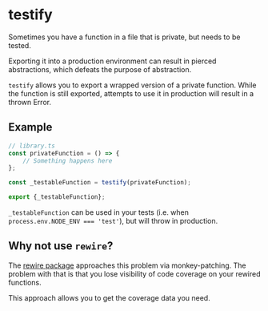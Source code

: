 # testify

Sometimes you have a function in a file that is private, but needs to be tested.

Exporting it into a production environment can result in pierced abstractions, which defeats the purpose of abstraction.

`testify` allows you to export a wrapped version of a private function. While the function is still exported, attempts to use
it in production will result in a thrown Error.

## Example

```typescript
// library.ts
const privateFunction = () => {
    // Something happens here
};

const _testableFunction = testify(privateFunction);

export {_testableFunction};
```

`_testableFunction` can be used in your tests (i.e. when `process.env.NODE_ENV === 'test'`), but will throw in production.

## Why not use `rewire`?

The [rewire package](https://www.npmjs.com/package/rewire) approaches this problem via monkey-patching. The problem with that is 
that you lose visibility of code coverage on your rewired functions.

This approach allows you to get the coverage data you need.
